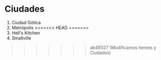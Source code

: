 # Ciudades

1. Ciudad Gótica
2. Metrópolis
<<<<<<< HEAD
=======
3. Hell's Kitchen
4. Smallville
>>>>>>> ab49327 (Modificamos heroes y Ciudades)
